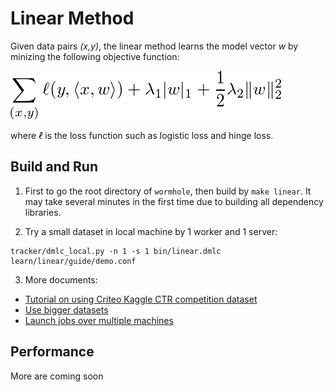# Linear Method

Given data pairs *(x,y)*, the linear method learns the model vector *w* by minizing the
following objective function:

![obj](guide/obj.png)

where *ℓ* is the loss function such as logistic loss and hinge loss.


## Build and Run

1. First to go the root directory of `wormhole`, then build by `make linear`. It
may take several minutes in the first time due to building all dependency libraries.

2. Try a small dataset in local machine by 1 worker and 1 server:

```
tracker/dmlc_local.py -n 1 -s 1 bin/linear.dmlc learn/linear/guide/demo.conf
```

3. More documents:

- [Tutorial on using Criteo Kaggle CTR competition dataset](guide/criteo_kaggle.md)
- [Use bigger datasets](../../docs/data.md)
- [Launch jobs over multiple machines](../../docs/run.md)

## Performance

More are coming soon
